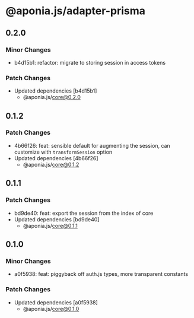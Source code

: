 # @aponia.js/adapter-prisma

## 0.2.0

### Minor Changes

- b4d15b1: refactor: migrate to storing session in access tokens

### Patch Changes

- Updated dependencies [b4d15b1]
  - @aponia.js/core@0.2.0

## 0.1.2

### Patch Changes

- 4b66f26: feat: sensible default for augmenting the session, can customize with `transformSession` option
- Updated dependencies [4b66f26]
  - @aponia.js/core@0.1.2

## 0.1.1

### Patch Changes

- bd9de40: feat: export the session from the index of core
- Updated dependencies [bd9de40]
  - @aponia.js/core@0.1.1

## 0.1.0

### Minor Changes

- a0f5938: feat: piggyback off auth.js types, more transparent constants

### Patch Changes

- Updated dependencies [a0f5938]
  - @aponia.js/core@0.1.0

